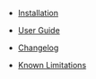 * [Installation](https://github.com/spring-projects/sts4/wiki/Installation)

* [User Guide](https://github.com/spring-projects/sts4/wiki/User-Guide)

* [Changelog](https://github.com/spring-projects/sts4/wiki/Changelog)

* [Known Limitations](https://github.com/spring-projects/sts4/wiki/Known-Limitations)
